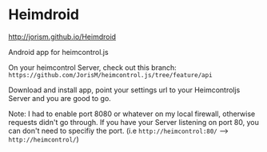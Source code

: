 Heimdroid
=========

http://jorism.github.io/Heimdroid


Android app for heimcontrol.js

On your heimcontrol Server, check out this branch: `https://github.com/JorisM/heimcontrol.js/tree/feature/api`

Download and install app, point your settings url to your Heimcontroljs Server and you are good to go.

Note: I had to enable port 8080 or whatever on my local firewall, otherwise requests didn't go through. If you have your Server listening on port 80, you can
don't need to specifiy the port. (i.e `http://heimcontrol:80/` --> `http://heimcontrol/`)
